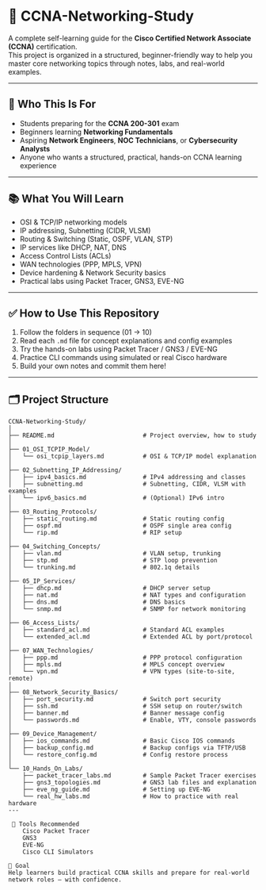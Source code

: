 # 📘 CCNA-Networking-Study

A complete self-learning guide for the **Cisco Certified Network Associate (CCNA)** certification.  
This project is organized in a structured, beginner-friendly way to help you master core networking topics through notes, labs, and real-world examples.

---

## 🧭 Who This Is For

- Students preparing for the **CCNA 200-301** exam  
- Beginners learning **Networking Fundamentals**  
- Aspiring **Network Engineers**, **NOC Technicians**, or **Cybersecurity Analysts**  
- Anyone who wants a structured, practical, hands-on CCNA learning experience

---

## 📚 What You Will Learn

- OSI & TCP/IP networking models
- IP addressing, Subnetting (CIDR, VLSM)
- Routing & Switching (Static, OSPF, VLAN, STP)
- IP services like DHCP, NAT, DNS
- Access Control Lists (ACLs)
- WAN technologies (PPP, MPLS, VPN)
- Device hardening & Network Security basics
- Practical labs using Packet Tracer, GNS3, EVE-NG

---

## ✅ How to Use This Repository

1. Follow the folders in sequence (01 → 10)
2. Read each `.md` file for concept explanations and config examples
3. Try the hands-on labs using Packet Tracer / GNS3 / EVE-NG
4. Practice CLI commands using simulated or real Cisco hardware
5. Build your own notes and commit them here!

---

## 🗂️ Project Structure

```plaintext
CCNA-Networking-Study/
│
├── README.md                         # Project overview, how to study
│
├── 01_OSI_TCPIP_Model/
│   └── osi_tcpip_layers.md           # OSI & TCP/IP model explanation
│
├── 02_Subnetting_IP_Addressing/
│   ├── ipv4_basics.md                # IPv4 addressing and classes
│   ├── subnetting.md                 # Subnetting, CIDR, VLSM with examples
│   └── ipv6_basics.md                # (Optional) IPv6 intro
│
├── 03_Routing_Protocols/
│   ├── static_routing.md             # Static routing config
│   ├── ospf.md                       # OSPF single area config
│   └── rip.md                        # RIP setup
│
├── 04_Switching_Concepts/
│   ├── vlan.md                       # VLAN setup, trunking
│   ├── stp.md                        # STP loop prevention
│   └── trunking.md                   # 802.1q details
│
├── 05_IP_Services/
│   ├── dhcp.md                       # DHCP server setup
│   ├── nat.md                        # NAT types and configuration
│   ├── dns.md                        # DNS basics
│   └── snmp.md                       # SNMP for network monitoring
│
├── 06_Access_Lists/
│   ├── standard_acl.md               # Standard ACL examples
│   └── extended_acl.md               # Extended ACL by port/protocol
│
├── 07_WAN_Technologies/
│   ├── ppp.md                        # PPP protocol configuration
│   ├── mpls.md                       # MPLS concept overview
│   └── vpn.md                        # VPN types (site-to-site, remote)
│
├── 08_Network_Security_Basics/
│   ├── port_security.md              # Switch port security
│   ├── ssh.md                        # SSH setup on router/switch
│   ├── banner.md                     # Banner message config
│   └── passwords.md                  # Enable, VTY, console passwords
│
├── 09_Device_Management/
│   ├── ios_commands.md               # Basic Cisco IOS commands
│   ├── backup_config.md              # Backup configs via TFTP/USB
│   └── restore_config.md             # Config restore process
│
└── 10_Hands_On_Labs/
    ├── packet_tracer_labs.md         # Sample Packet Tracer exercises
    ├── gns3_topologies.md            # GNS3 lab files and explanation
    ├── eve_ng_guide.md               # Setting up EVE-NG
    └── real_hw_labs.md               # How to practice with real hardware
---

 🧪 Tools Recommended
    Cisco Packet Tracer
    GNS3
    EVE-NG
    Cisco CLI Simulators

🏁 Goal
Help learners build practical CCNA skills and prepare for real-world network roles — with confidence.
